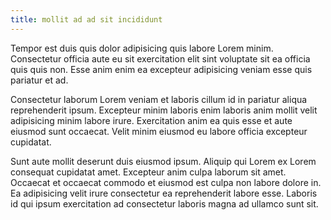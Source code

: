 ```yaml
---
title: mollit ad ad sit incididunt
---
```


Tempor est duis quis dolor adipisicing quis labore Lorem minim. Consectetur officia aute eu sit exercitation elit sint voluptate sit ea officia quis quis non. Esse anim enim ea excepteur adipisicing veniam esse quis pariatur et ad.

Consectetur laborum Lorem veniam et laboris cillum id in pariatur aliqua reprehenderit ipsum. Excepteur minim laboris enim laboris anim mollit velit adipisicing minim labore irure. Exercitation anim ea quis esse et aute eiusmod sunt occaecat. Velit minim eiusmod eu labore officia excepteur cupidatat.

Sunt aute mollit deserunt duis eiusmod ipsum. Aliquip qui Lorem ex Lorem consequat cupidatat amet. Excepteur anim culpa laborum sit amet. Occaecat et occaecat commodo et eiusmod est culpa non labore dolore in. Ea adipisicing velit irure consectetur ea reprehenderit labore esse. Laboris id qui ipsum exercitation ad consectetur laboris magna ad ullamco sunt sit.